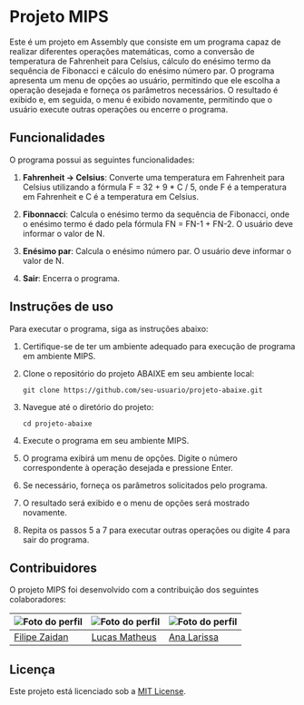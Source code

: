 # Projeto MIPS

Este é um projeto em Assembly que consiste em um programa capaz de realizar diferentes operações matemáticas, como a conversão de temperatura de Fahrenheit para Celsius, cálculo do enésimo termo da sequência de Fibonacci e cálculo do enésimo número par. O programa apresenta um menu de opções ao usuário, permitindo que ele escolha a operação desejada e forneça os parâmetros necessários. O resultado é exibido e, em seguida, o menu é exibido novamente, permitindo que o usuário execute outras operações ou encerre o programa.

## Funcionalidades

O programa possui as seguintes funcionalidades:

1. **Fahrenheit -> Celsius**: Converte uma temperatura em Fahrenheit para Celsius utilizando a fórmula F = 32 + 9 * C / 5, onde F é a temperatura em Fahrenheit e C é a temperatura em Celsius.

2. **Fibonnacci**: Calcula o enésimo termo da sequência de Fibonacci, onde o enésimo termo é dado pela fórmula FN = FN-1 + FN-2. O usuário deve informar o valor de N.

3. **Enésimo par**: Calcula o enésimo número par. O usuário deve informar o valor de N.

4. **Sair**: Encerra o programa.

## Instruções de uso

Para executar o programa, siga as instruções abaixo:

1. Certifique-se de ter um ambiente adequado para execução de programa em ambiente MIPS.

2. Clone o repositório do projeto ABAIXE em seu ambiente local:

   ```
   git clone https://github.com/seu-usuario/projeto-abaixe.git
   ```

3. Navegue até o diretório do projeto:

   ```
   cd projeto-abaixe
   ```

4. Execute o programa em seu ambiente MIPS.

5. O programa exibirá um menu de opções. Digite o número correspondente à operação desejada e pressione Enter.

6. Se necessário, forneça os parâmetros solicitados pelo programa.

7. O resultado será exibido e o menu de opções será mostrado novamente.

8. Repita os passos 5 a 7 para executar outras operações ou digite 4 para sair do programa.

## Contribuidores

O projeto MIPS foi desenvolvido com a contribuição dos seguintes colaboradores:

| ![Foto do perfil](https://avatars.githubusercontent.com/u/41112779?v=4) | ![Foto do perfil](https://avatars.githubusercontent.com/u/44622004?v=4) | ![Foto do perfil](https://avatars.githubusercontent.com/u/119441340?v=4) |
| --- | --- | --- |
| [Filipe Zaidan](https://github.com/filipezaidan) | [Lucas Matheus](https://github.com/Casterrr) | [Ana Larissa](https://github.com/Analarie) |


## Licença

Este projeto está licenciado sob a [MIT License](LICENSE).
